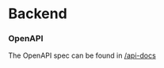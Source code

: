 # Backend

### OpenAPI

The OpenAPI spec can be found in [/api-docs](http://localhost:3000/api-docs)
